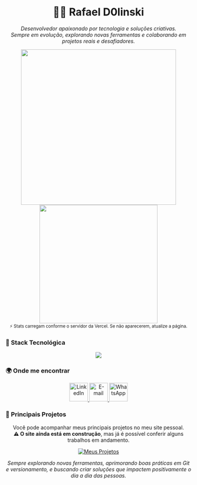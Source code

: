 <h1 align="center">👨‍💻 Rafael D0linski</h1>

<p align="center">
  <i>Desenvolvedor apaixonado por tecnologia e soluções criativas.<br>
  Sempre em evolução, explorando novas ferramentas e colaborando em projetos reais e desafiadores.</i>
</p>

<div align="center">
  <!-- Estatísticas do GitHub -->
  <picture>
    <source srcset="https://github-readme-stats.vercel.app/api?username=RafaelD0linski&show_icons=true&hide_border=true&theme=radical" media="(prefers-color-scheme: dark)" />
    <source srcset="https://github-readme-stats.vercel.app/api?username=RafaelD0linski&show_icons=true&hide_border=true&theme=default" media="(prefers-color-scheme: light), (prefers-color-scheme: no-preference)" />
    <img src="https://github-readme-stats.vercel.app/api?username=RafaelD0linski&show_icons=true&hide_border=true&theme=default" width="420" />
  </picture>

  <!-- Linguagens mais usadas -->
  <picture>
    <source srcset="https://github-readme-stats.vercel.app/api/top-langs/?username=RafaelD0linski&layout=compact&hide_border=true&theme=radical" media="(prefers-color-scheme: dark)" />
    <source srcset="https://github-readme-stats.vercel.app/api/top-langs/?username=RafaelD0linski&layout=compact&hide_border=true&theme=default" media="(prefers-color-scheme: light), (prefers-color-scheme: no-preference)" />
    <img src="https://github-readme-stats.vercel.app/api/top-langs/?username=RafaelD0linski&layout=compact&hide_border=true&theme=default" width="320" />
  </picture>
  <br>
  <sub>⚡ Stats carregam conforme o servidor da Vercel. Se não aparecerem, atualize a página.</sub>
</div>


### 🧠 Stack Tecnológica
<p align="center">
  <img src="https://skillicons.dev/icons?i=html,css,js,react,flutter,cs,nodejs,python,postgresql,git,github" />
</p>


### 🌍 Onde me encontrar
<div align="center">
  <a href="https://www.linkedin.com/in/rafael-dolinski/" target="_blank">
    <img src="https://skillicons.dev/icons?i=linkedin" height="50" alt="LinkedIn" />
  </a>
  <a href="mailto:rafaeldolinski14@gmail.com" target="_blank">
    <img src="https://skillicons.dev/icons?i=gmail" height="50" alt="E-mail" />
  </a>
  <a href="https://wa.me/5546991382310" target="_blank">
    <img src="https://cdn.simpleicons.org/whatsapp/25D366" height="50" alt="WhatsApp" />
  </a>
</div>


### 🚀 Principais Projetos  

<div align="center">
  <p>
    Você pode acompanhar meus principais projetos no meu site pessoal.<br>
    <b>⚠️ O site ainda está em construção</b>, mas já é possível conferir alguns trabalhos em andamento.
  </p>
  <a href="https://principais-porjetos.vercel.app/" target="_blank">
    <img src="https://img.shields.io/badge/Acessar%20meus%20projetos-000?style=for-the-badge&logo=vercel&logoColor=white" alt="Meus Projetos" />
  </a>
</div>



<p align="center">
  <i>Sempre explorando novas ferramentas, aprimorando boas práticas em Git e versionamento, e buscando criar soluções que impactem positivamente o dia a dia das pessoas.</i>
</p>
